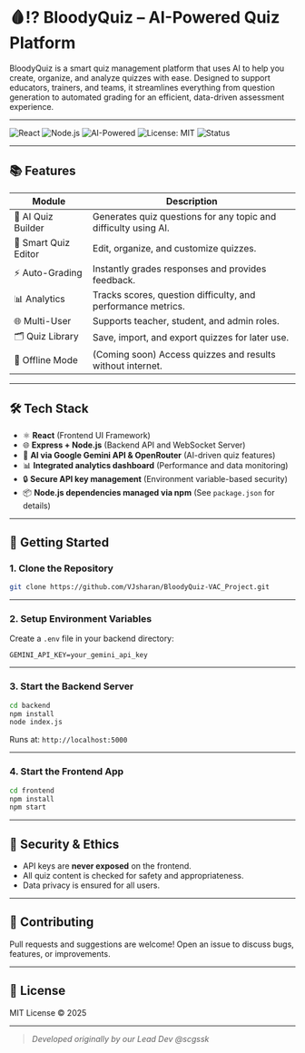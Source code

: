 # 🩸⁉️ BloodyQuiz – AI-Powered Quiz Platform

BloodyQuiz is a smart quiz management platform that uses AI to help you create, organize, and analyze quizzes with ease. Designed to support educators, trainers, and teams, it streamlines everything from question generation to automated grading for an efficient, data-driven assessment experience.

---

![React](https://img.shields.io/badge/Web-React-blue?logo=react)
![Node.js](https://img.shields.io/badge/Backend-Express-green?logo=node.js)
![AI-Powered](https://img.shields.io/badge/AI-Gemini_&_OpenRouter-purple)
![License: MIT](https://img.shields.io/badge/License-MIT-yellow)
![Status](https://img.shields.io/badge/Status-Active-brightgreen)

---

## 📚 Features

| Module              | Description                                                                |
|---------------------|----------------------------------------------------------------------------|
| 🧠 AI Quiz Builder  | Generates quiz questions for any topic and difficulty using AI.             |
| 📝 Smart Quiz Editor| Edit, organize, and customize quizzes.                                      |
| ⚡ Auto-Grading     | Instantly grades responses and provides feedback.                           |
| 📊 Analytics        | Tracks scores, question difficulty, and performance metrics.                |
| 🌐 Multi-User       | Supports teacher, student, and admin roles.                                 |
| 🗂️ Quiz Library     | Save, import, and export quizzes for later use.                             |
| 📁 Offline Mode     | (Coming soon) Access quizzes and results without internet.                  |

---

## 🛠️ Tech Stack

- ⚛️ **React** (Frontend UI Framework)
- 🌐 **Express + Node.js** (Backend API and WebSocket Server)
- 🤖 **AI via Google Gemini API & OpenRouter** (AI-driven quiz features)
- 📊 **Integrated analytics dashboard** (Performance and data monitoring)
- 🔒 **Secure API key management** (Environment variable-based security)
- 📦 **Node.js dependencies managed via npm** (See `package.json` for details)

---

## 🚀 Getting Started

### 1. Clone the Repository

```bash
git clone https://github.com/VJsharan/BloodyQuiz-VAC_Project.git
```

---

### 2. Setup Environment Variables

Create a `.env` file in your backend directory:

```env
GEMINI_API_KEY=your_gemini_api_key
```

---

### 3. Start the Backend Server

```bash
cd backend
npm install
node index.js
```

Runs at: `http://localhost:5000`

---

### 4. Start the Frontend App

```bash
cd frontend
npm install
npm start
```

---

## 🔐 Security & Ethics

* API keys are **never exposed** on the frontend.
* All quiz content is checked for safety and appropriateness.
* Data privacy is ensured for all users.

---

## 🙌 Contributing

Pull requests and suggestions are welcome!
Open an issue to discuss bugs, features, or improvements.

---

## 📄 License

MIT License © 2025

---

> *Developed originally by our Lead Dev @scgssk*
